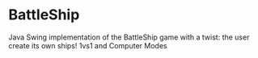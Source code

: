 # BattleShip
Java Swing implementation of the BattleShip game with a twist: the user create its own ships! 1vs1 and Computer Modes
